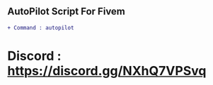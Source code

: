## AutoPilot Script For Fivem
```diff
+ Command : autopilot
```

# Discord : https://discord.gg/NXhQ7VPSvq
